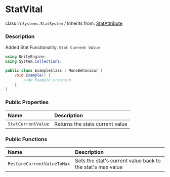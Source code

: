 # StatVital

class in `Systems.StatSystem` / Inherits from: [StatAttribute][1] 

### Description

Added Stat Functionality: `Stat Current Value`

```csharp
using UnityEngine;
using System.Collections;

public class ExampleClass : MonoBehaviour {
    void Example() {
        //do Example cristian
    }
}
```

### Public Properties

| Name | Description |
| :--- | :---------- |
| `StatCurrentValue` | Returns the stats current value |

### Public Functions

| Name | Description |
| :--- | :---------- |
| `RestoreCurrentValueToMax` | Sets the stat's current value back to the stat's max value |

[1]: ../Attribute/StatAttribute.md